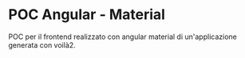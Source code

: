 # POC Angular - Material

POC per il frontend realizzato con angular material di un'applicazione generata con voilà2.